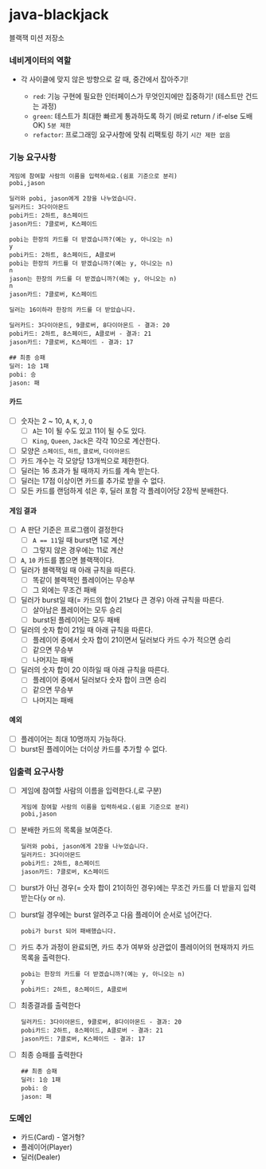 # java-blackjack

블랙잭 미션 저장소

### 네비게이터의 역할

- 각 사이클에 맞지 않은 방향으로 갈 때, 중간에서 잡아주기!

  - `red`: 기능 구현에 필요한 인터페이스가 무엇인지에만 집중하기! (테스트만 건드는 과정)
  - `green`: 테스트가 최대한 빠르게 통과하도록 하기 (바로 return / if-else 도배 OK) `5분 제한`
  - `refactor`: 프로그래밍 요구사항에 맞춰 리팩토링 하기 `시간 제한 없음`

### 기능 요구사항

```
게임에 참여할 사람의 이름을 입력하세요.(쉼표 기준으로 분리)
pobi,jason

딜러와 pobi, jason에게 2장을 나누었습니다.
딜러카드: 3다이아몬드
pobi카드: 2하트, 8스페이드
jason카드: 7클로버, K스페이드

pobi는 한장의 카드를 더 받겠습니까?(예는 y, 아니오는 n)
y
pobi카드: 2하트, 8스페이드, A클로버
pobi는 한장의 카드를 더 받겠습니까?(예는 y, 아니오는 n)
n
jason는 한장의 카드를 더 받겠습니까?(예는 y, 아니오는 n)
n
jason카드: 7클로버, K스페이드

딜러는 16이하라 한장의 카드를 더 받았습니다.

딜러카드: 3다이아몬드, 9클로버, 8다이아몬드 - 결과: 20
pobi카드: 2하트, 8스페이드, A클로버 - 결과: 21
jason카드: 7클로버, K스페이드 - 결과: 17

## 최종 승패
딜러: 1승 1패
pobi: 승
jason: 패
```

#### 카드

- [ ] 숫자는 2 ~ 10, `A`, `K`, `J`, `Q`
  - [ ] `A`는 1이 될 수도 있고 11이 될 수도 있다.
  - [ ] `King`, `Queen`, `Jack`은 각각 10으로 계산한다.
- [ ] 모양은 `스페이드`, `하트`, `클로버`, `다이아몬드`
- [ ] 카드 개수는 각 모양당 13개씩으로 제한한다.
- [ ] 딜러는 16 초과가 될 때까지 카드를 계속 받는다.
- [ ] 딜러는 17점 이상이면 카드를 추가로 받을 수 없다.
- [ ] 모든 카드를 랜덤하게 섞은 후, 딜러 포함 각 플레이어당 2장씩 분배한다.

#### 게임 결과

- [ ] A 판단 기준은 프로그램이 결정한다
  - [ ] `A == 11`일 때 burst면 1로 계산
  - [ ] 그렇지 않은 경우에는 11로 계산
- [ ] `A`, `10` 카드를 뽑으면 블랙잭이다.
- [ ] 딜러가 블랙잭일 때 아래 규칙을 따른다.
  - [ ] 똑같이 블랙잭인 플레이어는 무승부
  - [ ] 그 외에는 무조건 패배
- [ ] 딜러가 burst일 때(= 카드의 합이 21보다 큰 경우) 아래 규칙을 따른다.
  - [ ] 살아남은 플레이어는 모두 승리
  - [ ] burst된 플레이어는 모두 패배
- [ ] 딜러의 숫자 합이 21일 때 아래 규칙을 따른다.
  - [ ] 플레이어 중에서 숫자 합이 21이면서 딜러보다 카드 수가 적으면 승리
  - [ ] 같으면 무승부
  - [ ] 나머지는 패배
- [ ] 딜러의 숫자 합이 20 이하일 때 아래 규칙을 따른다.
  - [ ] 플레이어 중에서 딜러보다 숫자 합이 크면 승리
  - [ ] 같으면 무승부
  - [ ] 나머지는 패배

#### 예외

- [ ] 플레이어는 최대 10명까지 가능하다.
- [ ] burst된 플레이어는 더이상 카드를 추가할 수 없다.

### 입출력 요구사항

- [ ] 게임에 참여할 사람의 이름을 입력한다.(,로 구분)
  ```
  게임에 참여할 사람의 이름을 입력하세요.(쉼표 기준으로 분리)
  pobi,jason
  ```
- [ ] 분배한 카드의 목록을 보여준다.
  ```
  딜러와 pobi, jason에게 2장을 나누었습니다.
  딜러카드: 3다이아몬드
  pobi카드: 2하트, 8스페이드
  jason카드: 7클로버, K스페이드
  ```
- [ ] burst가 아닌 경우(= 숫자 합이 21이하인 경우)에는 무조건 카드를 더 받을지 입력받는다(`y` or `n`).
- [ ] burst일 경우에는 burst 알려주고 다음 플레이어 순서로 넘어간다.
  ```
  pobi가 burst 되어 패배했습니다.
  ```
- [ ] 카드 추가 과정이 완료되면, 카드 추가 여부와 상관없이 플레이어의 현재까지 카드 목록을 출력한다.
  ```
  pobi는 한장의 카드를 더 받겠습니까?(예는 y, 아니오는 n)
  y
  pobi카드: 2하트, 8스페이드, A클로버
  ```
- [ ] 최종결과를 출력한다

  ```
  딜러카드: 3다이아몬드, 9클로버, 8다이아몬드 - 결과: 20
  pobi카드: 2하트, 8스페이드, A클로버 - 결과: 21
  jason카드: 7클로버, K스페이드 - 결과: 17
  ```

- [ ] 최종 승패를 출력한다
  ```
  ## 최종 승패
  딜러: 1승 1패
  pobi: 승
  jason: 패
  ```

### 도메인

- 카드(Card) - 열거형?
- 플레이어(Player)
- 딜러(Dealer)
